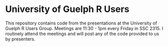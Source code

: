 # University of Guelph R Users

This repository contains code from the presentations at the University of Guelph R Users Group.
Meetings are 11:30 - 1pm every Friday in SSC 2315.
I routinely attend the meetings and will post any of the code provided to us by presenters.
